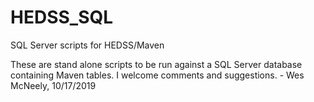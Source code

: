 # HEDSS_SQL
SQL Server scripts for HEDSS/Maven

These are stand alone scripts to be run against a SQL Server database containing Maven tables. I welcome comments and suggestions. - Wes McNeely, 10/17/2019
